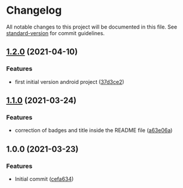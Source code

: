 # Changelog

All notable changes to this project will be documented in this file. See [standard-version](https://github.com/conventional-changelog/standard-version) for commit guidelines.

## [1.2.0](https://github.com/danielcerongrajales/Navigation_drawer/compare/v1.1.0...v1.2.0) (2021-04-10)


### Features

*  first initial version android project ([37d3ce2](https://github.com/danielcerongrajales/Navigation_drawer/commit/37d3ce2591d5a018292a26f8f67b75c412a2cd89))

## [1.1.0](https://github.com/danielcerongrajales/Navigation_drawer/compare/v1.0.0...v1.1.0) (2021-03-24)


### Features

* correction of badges and title inside the  README file ([a63e06a](https://github.com/danielcerongrajales/Navigation_drawer/commit/a63e06ad15c18ae6f0581b0e0ee1d062f3debc98))

## 1.0.0 (2021-03-23)


### Features

* Initial commit ([cefa634](https://github.com/danielcerongrajales/Navigation_drawer/commit/cefa634a489ceaa452575658ea14752c4ecbbcda))
